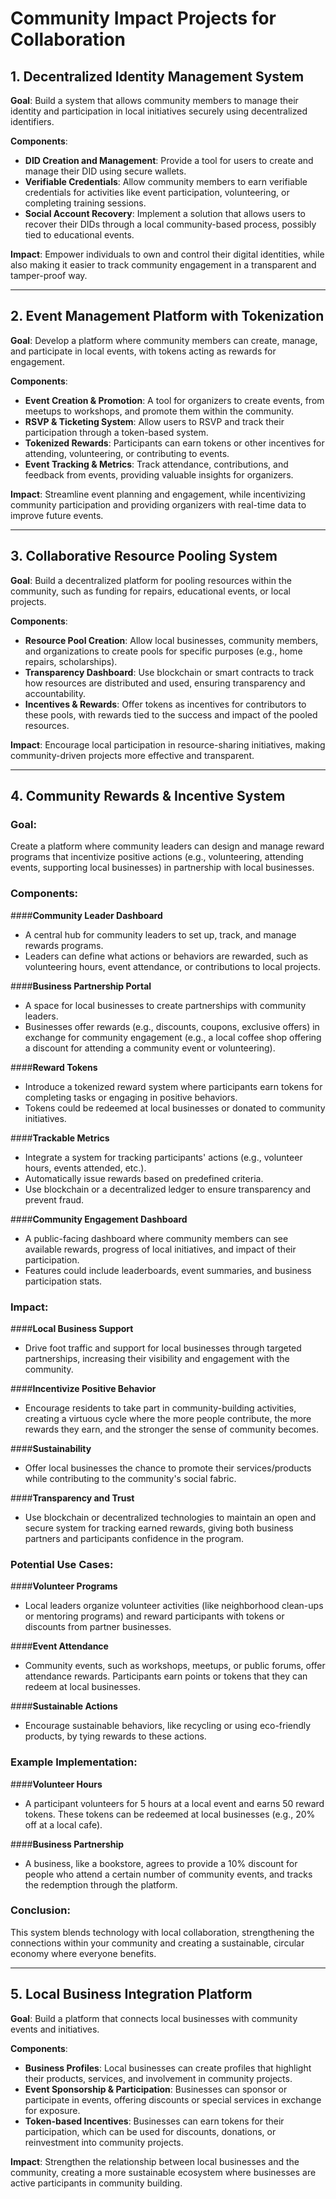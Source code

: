 # Community Impact Projects for Collaboration

## 1. Decentralized Identity Management System
   **Goal**: Build a system that allows community members to manage their identity and participation in local initiatives securely using decentralized identifiers.

   **Components**:
   - **DID Creation and Management**: Provide a tool for users to create and manage their DID using secure wallets.
   - **Verifiable Credentials**: Allow community members to earn verifiable credentials for activities like event participation, volunteering, or completing training sessions.
   - **Social Account Recovery**: Implement a solution that allows users to recover their DIDs through a local community-based process, possibly tied to educational events.

   **Impact**: Empower individuals to own and control their digital identities, while also making it easier to track community engagement in a transparent and tamper-proof way.

---

## 2. Event Management Platform with Tokenization
   **Goal**: Develop a platform where community members can create, manage, and participate in local events, with tokens acting as rewards for engagement.

   **Components**:
   - **Event Creation & Promotion**: A tool for organizers to create events, from meetups to workshops, and promote them within the community.
   - **RSVP & Ticketing System**: Allow users to RSVP and track their participation through a token-based system.
   - **Tokenized Rewards**: Participants can earn tokens or other incentives for attending, volunteering, or contributing to events.
   - **Event Tracking & Metrics**: Track attendance, contributions, and feedback from events, providing valuable insights for organizers.

   **Impact**: Streamline event planning and engagement, while incentivizing community participation and providing organizers with real-time data to improve future events.

---

## 3. Collaborative Resource Pooling System
   **Goal**: Build a decentralized platform for pooling resources within the community, such as funding for repairs, educational events, or local projects.

   **Components**:
   - **Resource Pool Creation**: Allow local businesses, community members, and organizations to create pools for specific purposes (e.g., home repairs, scholarships).
   - **Transparency Dashboard**: Use blockchain or smart contracts to track how resources are distributed and used, ensuring transparency and accountability.
   - **Incentives & Rewards**: Offer tokens as incentives for contributors to these pools, with rewards tied to the success and impact of the pooled resources.

   **Impact**: Encourage local participation in resource-sharing initiatives, making community-driven projects more effective and transparent.

---

## 4. Community Rewards & Incentive System

### Goal:
Create a platform where community leaders can design and manage reward programs that incentivize positive actions (e.g., volunteering, attending events, supporting local businesses) in partnership with local businesses.

### Components:

####**Community Leader Dashboard**
- A central hub for community leaders to set up, track, and manage rewards programs.
- Leaders can define what actions or behaviors are rewarded, such as volunteering hours, event attendance, or contributions to local projects.

####**Business Partnership Portal**
- A space for local businesses to create partnerships with community leaders.
- Businesses offer rewards (e.g., discounts, coupons, exclusive offers) in exchange for community engagement (e.g., a local coffee shop offering a discount for attending a community event or volunteering).

####**Reward Tokens**
- Introduce a tokenized reward system where participants earn tokens for completing tasks or engaging in positive behaviors.
- Tokens could be redeemed at local businesses or donated to community initiatives.

####**Trackable Metrics**
- Integrate a system for tracking participants' actions (e.g., volunteer hours, events attended, etc.).
- Automatically issue rewards based on predefined criteria.
- Use blockchain or a decentralized ledger to ensure transparency and prevent fraud.

####**Community Engagement Dashboard**
- A public-facing dashboard where community members can see available rewards, progress of local initiatives, and impact of their participation.
- Features could include leaderboards, event summaries, and business participation stats.

### Impact:

####**Local Business Support**
  - Drive foot traffic and support for local businesses through targeted partnerships, increasing their visibility and engagement with the community.
  
####**Incentivize Positive Behavior**
  - Encourage residents to take part in community-building activities, creating a virtuous cycle where the more people contribute, the more rewards they earn, and the stronger the sense of community becomes.

####**Sustainability**
  - Offer local businesses the chance to promote their services/products while contributing to the community's social fabric.

####**Transparency and Trust**
  - Use blockchain or decentralized technologies to maintain an open and secure system for tracking earned rewards, giving both business partners and participants confidence in the program.

### Potential Use Cases:

####**Volunteer Programs**
  - Local leaders organize volunteer activities (like neighborhood clean-ups or mentoring programs) and reward participants with tokens or discounts from partner businesses.

####**Event Attendance**
  - Community events, such as workshops, meetups, or public forums, offer attendance rewards. Participants earn points or tokens that they can redeem at local businesses.

####**Sustainable Actions**
  - Encourage sustainable behaviors, like recycling or using eco-friendly products, by tying rewards to these actions.

### Example Implementation:

####**Volunteer Hours**
  - A participant volunteers for 5 hours at a local event and earns 50 reward tokens. These tokens can be redeemed at local businesses (e.g., 20% off at a local cafe).

####**Business Partnership**
  - A business, like a bookstore, agrees to provide a 10% discount for people who attend a certain number of community events, and tracks the redemption through the platform.

### Conclusion:
This system blends technology with local collaboration, strengthening the connections within your community and creating a sustainable, circular economy where everyone benefits.

---

## 5. Local Business Integration Platform
   **Goal**: Build a platform that connects local businesses with community events and initiatives.

   **Components**:
   - **Business Profiles**: Local businesses can create profiles that highlight their products, services, and involvement in community projects.
   - **Event Sponsorship & Participation**: Businesses can sponsor or participate in events, offering discounts or special services in exchange for exposure.
   - **Token-based Incentives**: Businesses can earn tokens for their participation, which can be used for discounts, donations, or reinvestment into community projects.

   **Impact**: Strengthen the relationship between local businesses and the community, creating a more sustainable ecosystem where businesses are active participants in community building.

